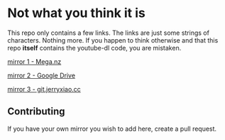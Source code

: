 # Not what you think it is

This repo only contains a few links. The links are just some strings of characters. Nothing more. If you happen to think otherwise and that this repo **itself** contains the youtube-dl code, you are mistaken.

[mirror 1 - Mega.nz](https://mega.nz/folder/u0Bwgb5Q#TR5vCpdicbz3hyYvlw9NfQ)

[mirror 2 - Google Drive](https://drive.google.com/drive/folders/1FRqMQKUkJ6eLG7l1A7l0chmuGcOWbzWL?usp=sharing)

[mirror 3 - git.jerryxiao.cc](https://git.jerryxiao.cc/sync/youtube-dl)

## Contributing

If you have your own mirror you wish to add here, create a pull request.
